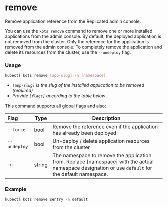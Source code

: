 # remove

Remove application reference from the Replicated admin console.

You can use the `kots remove` command to remove one or more installed applications from the admin console.
By default, the deployed application is not removed from the cluster. Only the reference for the application is removed from the admin console. To completely remove the application and delete its resources from the cluster, use the `--undeploy` flag.

### Usage
```bash
kubectl kots remove [app-slug] -n [namespace]
```
* _`[app-slug]` is the slug of the installed application to be removed (required)_
* _Provide `[flags]` according to the table below_

This command supports all [global flags](kots-cli-global-flags) and also:


| Flag         | Type   | Description                                                            |
|:-------------|--------|------------------------------------------------------------------------|
| `--force`    |  bool  | Remove the reference even if the application has already been deployed |
| `--undeploy` |  bool  | Un-deploy / delete application resources from the cluster              |
| `-n`         | string | The namespace to remove the application from. Replace [namespace] with the actual namespace designation or use `default` for the default namespace. |

### Example
```bash
kubectl kots remove sentry -n default
```
